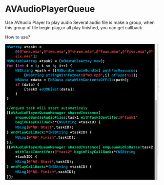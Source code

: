 # AVAudioPlayerQueue
Use AVAudio Player to play audio
Several audio file is make a group, when this group of file begin play,or all play finished,
you can get callback

How to use?

![image](https://github.com/fcdv1/AVAudioPlayerQueue/blob/master/AVAudioPlayerQueue/testFiles/useDemo.png)
